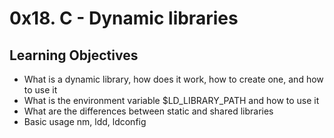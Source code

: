 # 0x18. C - Dynamic libraries

## Learning Objectives

- What is a dynamic library, how does it work, how to create one, and how to use it
- What is the environment variable \$LD_LIBRARY_PATH and how to use it
- What are the differences between static and shared libraries
- Basic usage nm, ldd, ldconfig
